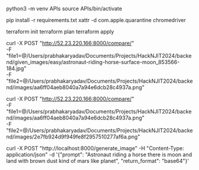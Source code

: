 python3 -m venv APIs
source APIs/bin/activate


pip install -r requirements.txt
xattr -d com.apple.quarantine chromedriver


terraform init
terraform plan
terraform apply


curl -X POST "http://52.23.220.166:8000/compare/" \
     -F "file1=@/Users/prabhakaryadav/Documents/Projects/HackNJIT2024/backend/given_images/easy/astronaut-riding-horse-surface-moon_853566-184.jpg" \
     -F "file2=@/Users/prabhakaryadav/Documents/Projects/HackNJIT2024/backend/images/aa6ff04aeb8040a7a94e6dcb28c4937a.png"


curl -X POST "http://52.23.220.166:8000/compare/" \
     -F "file1=@/Users/prabhakaryadav/Documents/Projects/HackNJIT2024/backend/images/aa6ff04aeb8040a7a94e6dcb28c4937a.png" \
     -F "file2=@/Users/prabhakaryadav/Documents/Projects/HackNJIT2024/backend/images/2e7fb924d9f949fe8f2957510277af6a.png"


curl -X POST "http://localhost:8000/generate_image"      -H "Content-Type: application/json"      -d '{"prompt": "Astronaut riding a horse there is moon and land with brown dust kind of mars like planet", "return_format": "base64"}'
